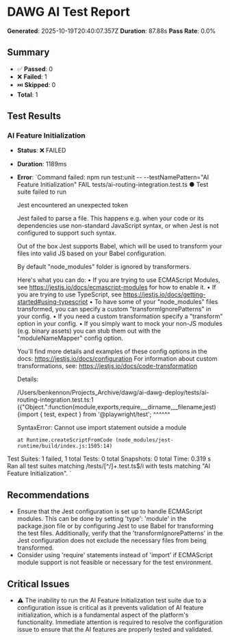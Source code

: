 # DAWG AI Test Report

**Generated**: 2025-10-19T20:40:07.357Z
**Duration**: 87.88s
**Pass Rate**: 0.0%

## Summary

- ✅ **Passed**: 0
- ❌ **Failed**: 1
- ⏭️  **Skipped**: 0
- **Total**: 1

## Test Results


### AI Feature Initialization
- **Status**: ❌ FAILED
- **Duration**: 1189ms
- **Error**: `Command failed: npm run test:unit -- --testNamePattern="AI Feature Initialization"
FAIL tests/ai-routing-integration.test.ts
  ● Test suite failed to run

    Jest encountered an unexpected token

    Jest failed to parse a file. This happens e.g. when your code or its dependencies use non-standard JavaScript syntax, or when Jest is not configured to support such syntax.

    Out of the box Jest supports Babel, which will be used to transform your files into valid JS based on your Babel configuration.

    By default "node_modules" folder is ignored by transformers.

    Here's what you can do:
     • If you are trying to use ECMAScript Modules, see https://jestjs.io/docs/ecmascript-modules for how to enable it.
     • If you are trying to use TypeScript, see https://jestjs.io/docs/getting-started#using-typescript
     • To have some of your "node_modules" files transformed, you can specify a custom "transformIgnorePatterns" in your config.
     • If you need a custom transformation specify a "transform" option in your config.
     • If you simply want to mock your non-JS modules (e.g. binary assets) you can stub them out with the "moduleNameMapper" config option.

    You'll find more details and examples of these config options in the docs:
    https://jestjs.io/docs/configuration
    For information about custom transformations, see:
    https://jestjs.io/docs/code-transformation

    Details:

    /Users/benkennon/Projects_Archive/dawg/ai-dawg-deploy/tests/ai-routing-integration.test.ts:1
    ({"Object.<anonymous>":function(module,exports,require,__dirname,__filename,jest){import { test, expect } from '@playwright/test';
                                                                                      ^^^^^^

    SyntaxError: Cannot use import statement outside a module

      at Runtime.createScriptFromCode (node_modules/jest-runtime/build/index.js:1505:14)

Test Suites: 1 failed, 1 total
Tests:       0 total
Snapshots:   0 total
Time:        0.319 s
Ran all test suites matching /tests\/[^/]+.test.ts$/i with tests matching "AI Feature Initialization".
`



## Recommendations

- Ensure that the Jest configuration is set up to handle ECMAScript modules. This can be done by setting 'type': 'module' in the package.json file or by configuring Jest to use Babel for transforming the test files. Additionally, verify that the 'transformIgnorePatterns' in the Jest configuration does not exclude the necessary files from being transformed.
- Consider using 'require' statements instead of 'import' if ECMAScript module support is not feasible or necessary for the test environment.

## Critical Issues

- ⚠️ The inability to run the AI Feature Initialization test suite due to a configuration issue is critical as it prevents validation of AI feature initialization, which is a fundamental aspect of the platform's functionality. Immediate attention is required to resolve the configuration issue to ensure that the AI features are properly tested and validated.
